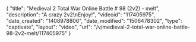 {
    "title": "Medieval 2 Total War Online Battle # 98 (2v2) - melt",
    "description": "A crazy 2v2\nEnjoy!",
    "videoid": "117405975",
    "date_created": "1408978806",
    "date_modified": "1506478302",
    "type": "captivate",
    "layout": "video",
    "url": "\/v\/medieval-2-total-war-online-battle-98-2v2-melt\/117405975"
}